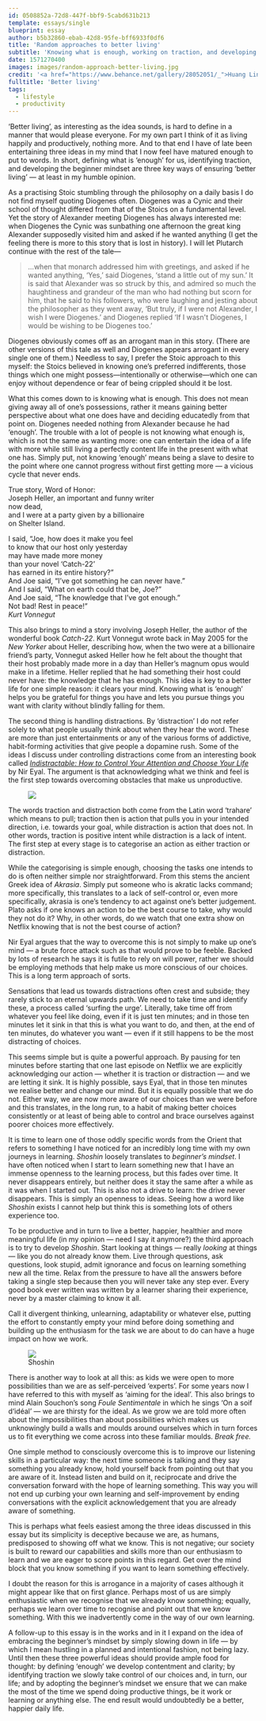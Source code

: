 ```yaml
---
id: 0508852a-72d8-447f-bbf9-5cabd631b213
template: essays/single
blueprint: essay
author: b5b32860-ebab-42d8-95fe-bff6933f0df6
title: 'Random approaches to better living'
subtitle: 'Knowing what is enough, working on traction, and developing the beginner mindset can enrich our life.'
date: 1571270400
images: images/random-approach-better-living.jpg
credit: '<a href="https://www.behance.net/gallery/28052051/_">Huang Linghsing</a>'
fulltitle: 'Better living'
tags:
  - lifestyle
  - productivity
---
```

‘Better living’, as interesting as the idea sounds, is hard to define in a manner that would please everyone. For my own part I think of it as living happily and productively, nothing more. And to that end I have of late been entertaining three ideas in my mind that I now feel have matured enough to put to words. In short, defining what is ‘enough’ for us, identifying traction, and developing the beginner mindset are three key ways of ensuring ‘better living’ — at least in my humble opinion.

As a practising Stoic stumbling through the philosophy on a daily basis I do not find myself quoting Diogenes often. Diogenes was a Cynic and their school of thought differed from that of the Stoics on a fundamental level. Yet the story of Alexander meeting Diogenes has always interested me: when Diogenes the Cynic was sunbathing one afternoon the great king Alexander supposedly visited him and asked if he wanted anything (I get the feeling there is more to this story that is lost in history). I will let Plutarch continue with the rest of the tale—

> ...when that monarch addressed him with greetings, and asked if he wanted anything, ‘Yes,’ said Diogenes, ‘stand a little out of my sun.’ It is said that Alexander was so struck by this, and admired so much the haughtiness and grandeur of the man who had nothing but scorn for him, that he said to his followers, who were laughing and jesting about the philosopher as they went away, ‘But truly, if I were not Alexander, I wish I were Diogenes.’ and Diogenes replied ‘If I wasn't Diogenes, I would be wishing to be Diogenes too.’

Diogenes obviously comes off as an arrogant man in this story. (There are other versions of this tale as well and Diogenes appears arrogant in every single one of them.) Needless to say, I prefer the Stoic approach to this myself: the Stoics believed in knowing one’s preferred indifferents, those things which one might possess—intentionally or otherwise—which one can enjoy without dependence or fear of being crippled should it be lost.

What this comes down to is knowing what is enough. This does not mean giving away all of one’s possessions, rather it means gaining better perspective about what one does have and deciding educatedly from that point on. Diogenes needed nothing from Alexander because he had ‘enough’. The trouble with a lot of people is not knowing what enough is, which is not the same as wanting more: one can entertain the idea of a life with more while still living a perfectly content life in the present with what one has. Simply put, not knowing ‘enough’ means being a slave to desire to the point where one cannot progress without first getting more — a vicious cycle that never ends.

<div class="quote small">
True story, Word of Honor:<br/>
Joseph Heller, an important and funny writer<br/>
now dead,<br/>
and I were at a party given by a billionaire<br/>
on Shelter Island.<br/>

I said, “Joe, how does it make you feel<br/>
to know that our host only yesterday<br/>
may have made more money<br/>
than your novel ‘Catch-22’<br/>
has earned in its entire history?”<br/>
And Joe said, “I’ve got something he can never have.”<br/>
And I said, “What on earth could that be, Joe?”<br/>
And Joe said, “The knowledge that I’ve got enough.”<br/>
Not bad! Rest in peace!”<br/>
<cite>Kurt Vonnegut</cite>
</div>

This also brings to mind a story involving Joseph Heller, the author of the wonderful book *Catch-22*. Kurt Vonnegut wrote back in May 2005 for the *New Yorker* about Heller, describing how, when the two were at a billionaire friend’s party, Vonnegut asked Heller how he felt about the thought that their host probably made more in a day than Heller’s magnum opus would make in a lifetime. Heller replied that he had something their host could never have: the knowledge that he has enough. This idea is key to a better life for one simple reason: it clears your mind. Knowing what is ‘enough’ helps you be grateful for things you have and lets you pursue things you want with clarity without blindly falling for them.


<p class="dropcap">The second thing is handling distractions. By ‘distraction’ I do not refer solely to what people usually think about when they hear the word. These are more than just entertainments or any of the various forms of addictive, habit-forming activities that give people a dopamine rush. Some of the ideas I discuss under controlling distractions come from an interesting book called <em><a href="/indistractable/">Indistractable: How to Control Your Attention and Choose Your Life</a></em> by Nir Eyal. The argument is that acknowledging what we think and feel is the first step towards overcoming obstacles that make us unproductive.</p>

<figure class="float left"><a href="/indistractable"><img src="https://media.bloomsbury.com/rep/bj/9781526610225.jpg"></a></figure>

The words traction and distraction both come from the Latin word ‘trahare’ which means to pull; traction then is action that pulls you in your intended direction, i.e. towards your goal, while distraction is action that does not. In other words, traction is positive intent while distraction is a lack of intent. The first step at every stage is to categorise an action as either traction or distraction.

While the categorising is simple enough, choosing the tasks one intends to do is often neither simple nor straightforward. From this stems the ancient Greek idea of *Akrasia*. Simply put someone who is akratic lacks command; more specifically, this translates to a lack of self-control or, even more specifically, akrasia is one’s tendency to act against one’s better judgement. Plato asks if one knows an action to be the best course to take, why would they not do it? Why, in other words, do we watch that one extra show on Netflix knowing that is not the best course of action?

Nir Eyal argues that the way to overcome this is not simply to make up one’s mind — a brute force attack such as that would prove to be feeble. Backed by lots of research he says it is futile to rely on will power, rather we should be employing methods that help make us more conscious of our choices. This is a long term approach of sorts.

Sensations that lead us towards distractions often crest and subside; they rarely stick to an eternal upwards path. We need to take time and identify these, a process called ‘surfing the urge’. Literally, take time off from whatever you feel like doing, even if it is just ten minutes; and in those ten minutes let it sink in that this is what you want to do, and then, at the end of ten minutes, do whatever you want — even if it still happens to be the most distracting of choices.

This seems simple but is quite a powerful approach. By pausing for ten minutes before starting that one last episode on Netflix we are explicitly acknowledging our action — whether it is traction or distraction — and we are letting it sink. It is highly possible, says Eyal, that in those ten minutes we realise better and change our mind. But it is equally possible that we do not. Either way, we are now more aware of our choices than we were before and this translates, in the long run, to a habit of making better choices consistently or at least of being able to control and brace ourselves against poorer choices more effectively.

<p class="dropcap">It is time to learn one of those oddly specific words from the Orient that refers to something I have noticed for an incredibly long time with my own journeys in learning. <em>Shoshin</em> loosely translates to <em>beginner’s mindset</em>. I have often noticed when I start to learn something new that I have an immense openness to the learning process, but this fades over time. It never disappears entirely, but neither does it stay the same after a while as it was when I started out. This is also not a drive to learn: the drive never disappears. This is simply an openness to ideas. Seeing how a word like <em>Shoshin</em> exists I cannot help but think this is something lots of others experience too.</p>

To be productive and in turn to live a better, happier, healthier and more meaningful life (in my opinion — need I say it anymore?) the third approach is to try to develop *Shoshin*. Start looking at things — really *looking* at things — like you do not already know them. Live through questions, ask questions, look stupid, admit ignorance and focus on learning something new all the time. Relax from the pressure to have all the answers before taking a single step because then you will never take any step ever. Every good book ever written was written by a learner sharing their experience, never by a master claiming to know it all.

Call it divergent thinking, unlearning, adaptability or whatever else, putting the effort to constantly empty your mind before doing something and building up the enthusiasm for the task we are about to do can have a huge impact on how we work.

<figure class="float right small"><img src="/images/shosin.gif" class="invert"><figcaption>Shoshin</figcaption></figure>

There is another way to look at all this: as kids we were open to more possibilities than we are as self-perceived ‘experts’. For some years now I have referred to this with myself as ‘aiming for the ideal’. This also brings to mind Alain Souchon’s song *Foule Sentimentale* in which he sings ‘On a soif d‘idéal’ — we are thirsty for the ideal. As we grow we are told more often about the impossibilities than about possibilities which makes us unknowingly build a walls and moulds around ourselves which in turn forces us to fit everything we come across into these familiar moulds. *Break free.*

One simple method to consciously overcome this is to improve our listening skills in a particular way: the next time someone is talking and they say something you already know, hold yourself back from pointing out that you are aware of it. Instead listen and build on it, reciprocate and drive the conversation forward with the hope of learning something. This way you will not end up curbing your own learning and self-improvement by ending conversations with the explicit acknowledgement that you are already aware of something.

This is perhaps what feels easiest among the three ideas discussed in this essay but its simplicity is deceptive because we are, as humans, predisposed to showing off what we know. This is not negative; our society is built to reward our capabilities and skills more than our enthusiasm to learn and we are eager to score points in this regard. Get over the mind block that you know something if you want to learn something effectively.

I doubt the reason for this is arrogance in a majority of cases although it might appear like that on first glance. Perhaps most of us are simply enthusiastic when we recognise that we already know something; equally, perhaps we learn over time to recognise and point out that we know something. With this we inadvertently come in the way of our own learning.

A follow-up to this essay is in the works and in it I expand on the idea of embracing the beginner’s mindset by simply slowing down in life — by which I mean hustling in a planned and intentional fashion, not being lazy. Until then these three powerful ideas should provide ample food for thought: by defining ‘enough’ we develop contentment and clarity; by identifying traction we slowly take control of our choices and, in turn, our life; and by adopting the beginner’s mindset we ensure that we can make the most of the time we spend doing productive things, be it work or learning or anything else. The end result would undoubtedly be a better, happier daily life.
